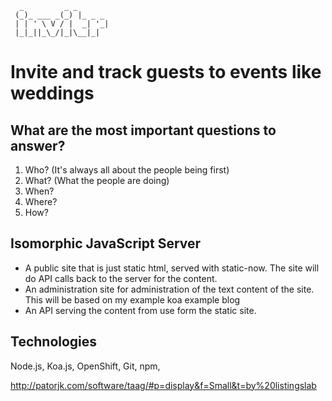 ```
  _         _ _       
 (_)_ ___ _(_) |_ _ _ 
 | | ' \ V / |  _| '_|
 |_|_||_\_/|_|\__|_|  

```
# Invite and track guests to events like weddings

## What are the most important questions to answer?

1. Who? (It's always all about the people being first)
2. What? (What the people are doing)
3. When?
4. Where?
5. How?

## Isomorphic JavaScript Server

- A public site that is just static html, served with static-now. The site will do API calls back to the server for the content.
- An administration site for administration of the text content of the site. This will be based on my example koa example blog
- An API serving the content from use form the static site.

## Technologies

Node.js, Koa.js, OpenShift, Git, npm, 


http://patorjk.com/software/taag/#p=display&f=Small&t=by%20listingslab

